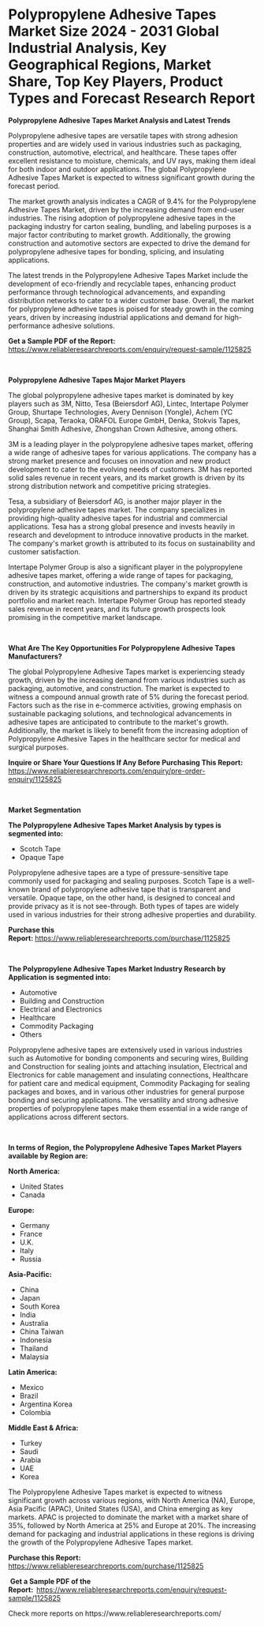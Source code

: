 <p><h1>Polypropylene Adhesive Tapes Market Size 2024 - 2031 Global Industrial Analysis, Key Geographical Regions, Market Share, Top Key Players, Product Types and Forecast Research Report</h1></p><p><strong>Polypropylene Adhesive Tapes Market Analysis and Latest Trends</strong></p>
<p><p>Polypropylene adhesive tapes are versatile tapes with strong adhesion properties and are widely used in various industries such as packaging, construction, automotive, electrical, and healthcare. These tapes offer excellent resistance to moisture, chemicals, and UV rays, making them ideal for both indoor and outdoor applications. The global Polypropylene Adhesive Tapes Market is expected to witness significant growth during the forecast period.</p><p>The market growth analysis indicates a CAGR of 9.4% for the Polypropylene Adhesive Tapes Market, driven by the increasing demand from end-user industries. The rising adoption of polypropylene adhesive tapes in the packaging industry for carton sealing, bundling, and labeling purposes is a major factor contributing to market growth. Additionally, the growing construction and automotive sectors are expected to drive the demand for polypropylene adhesive tapes for bonding, splicing, and insulating applications.</p><p>The latest trends in the Polypropylene Adhesive Tapes Market include the development of eco-friendly and recyclable tapes, enhancing product performance through technological advancements, and expanding distribution networks to cater to a wider customer base. Overall, the market for polypropylene adhesive tapes is poised for steady growth in the coming years, driven by increasing industrial applications and demand for high-performance adhesive solutions.</p></p>
<p><strong>Get a Sample PDF of the Report:&nbsp;</strong> <a href="https://www.reliableresearchreports.com/enquiry/request-sample/1125825">https://www.reliableresearchreports.com/enquiry/request-sample/1125825</a></p>
<p>&nbsp;</p>
<p><strong>Polypropylene Adhesive Tapes Major Market Players</strong></p>
<p><p>The global polypropylene adhesive tapes market is dominated by key players such as 3M, Nitto, Tesa (Beiersdorf AG), Lintec, Intertape Polymer Group, Shurtape Technologies, Avery Dennison (Yongle), Achem (YC Group), Scapa, Teraoka, ORAFOL Europe GmbH, Denka, Stokvis Tapes, Shanghai Smith Adhesive, Zhongshan Crown Adhesive, among others. </p><p>3M is a leading player in the polypropylene adhesive tapes market, offering a wide range of adhesive tapes for various applications. The company has a strong market presence and focuses on innovation and new product development to cater to the evolving needs of customers. 3M has reported solid sales revenue in recent years, and its market growth is driven by its strong distribution network and competitive pricing strategies.</p><p>Tesa, a subsidiary of Beiersdorf AG, is another major player in the polypropylene adhesive tapes market. The company specializes in providing high-quality adhesive tapes for industrial and commercial applications. Tesa has a strong global presence and invests heavily in research and development to introduce innovative products in the market. The company's market growth is attributed to its focus on sustainability and customer satisfaction.</p><p>Intertape Polymer Group is also a significant player in the polypropylene adhesive tapes market, offering a wide range of tapes for packaging, construction, and automotive industries. The company's market growth is driven by its strategic acquisitions and partnerships to expand its product portfolio and market reach. Intertape Polymer Group has reported steady sales revenue in recent years, and its future growth prospects look promising in the competitive market landscape.</p></p>
<p>&nbsp;</p>
<p><strong>What Are The Key Opportunities For Polypropylene Adhesive Tapes Manufacturers?</strong></p>
<p><p>The global Polypropylene Adhesive Tapes market is experiencing steady growth, driven by the increasing demand from various industries such as packaging, automotive, and construction. The market is expected to witness a compound annual growth rate of 5% during the forecast period. Factors such as the rise in e-commerce activities, growing emphasis on sustainable packaging solutions, and technological advancements in adhesive tapes are anticipated to contribute to the market's growth. Additionally, the market is likely to benefit from the increasing adoption of Polypropylene Adhesive Tapes in the healthcare sector for medical and surgical purposes.</p></p>
<p><strong>Inquire or Share Your Questions If Any Before Purchasing This Report:</strong> <a href="https://www.reliableresearchreports.com/enquiry/pre-order-enquiry/1125825">https://www.reliableresearchreports.com/enquiry/pre-order-enquiry/1125825</a></p>
<p>&nbsp;</p>
<p><strong>Market Segmentation</strong></p>
<p><strong>The Polypropylene Adhesive Tapes Market Analysis by types is segmented into:</strong></p>
<p><ul><li>Scotch Tape</li><li>Opaque Tape</li></ul></p>
<p><p>Polypropylene adhesive tapes are a type of pressure-sensitive tape commonly used for packaging and sealing purposes. Scotch Tape is a well-known brand of polypropylene adhesive tape that is transparent and versatile. Opaque tape, on the other hand, is designed to conceal and provide privacy as it is not see-through. Both types of tapes are widely used in various industries for their strong adhesive properties and durability.</p></p>
<p><strong>Purchase this Report:&nbsp;</strong><a href="https://www.reliableresearchreports.com/purchase/1125825">https://www.reliableresearchreports.com/purchase/1125825</a></p>
<p>&nbsp;</p>
<p><strong>The Polypropylene Adhesive Tapes Market Industry Research by Application is segmented into:</strong></p>
<p><ul><li>Automotive</li><li>Building and Construction</li><li>Electrical and Electronics</li><li>Healthcare</li><li>Commodity Packaging</li><li>Others</li></ul></p>
<p><p>Polypropylene adhesive tapes are extensively used in various industries such as Automotive for bonding components and securing wires, Building and Construction for sealing joints and attaching insulation, Electrical and Electronics for cable management and insulating connections, Healthcare for patient care and medical equipment, Commodity Packaging for sealing packages and boxes, and in various other industries for general purpose bonding and securing applications. The versatility and strong adhesive properties of polypropylene tapes make them essential in a wide range of applications across different sectors.</p></p>
<p>&nbsp;</p>
<p><strong>In terms of Region, the Polypropylene Adhesive Tapes Market Players available by Region are:</strong></p>
<p>
    <p> <strong> North America: </strong>
        <ul>
            <li>United States</li>
            <li>Canada</li>
        </ul>
        </p> 
    <p> <strong> Europe: </strong>
        <ul>
            <li>Germany</li>
            <li>France</li>
            <li>U.K.</li>
            <li>Italy</li>
            <li>Russia</li>
        </ul>
        </p> 
    <p> <strong> Asia-Pacific: </strong>
        <ul>
            <li>China</li>
            <li>Japan</li>
            <li>South Korea</li>
            <li>India</li>
            <li>Australia</li>
            <li>China Taiwan</li>
            <li>Indonesia</li>
            <li>Thailand</li>
            <li>Malaysia</li>
        </ul>
        </p> 
    <p> <strong> Latin America: </strong>
        <ul>
            <li>Mexico</li>
            <li>Brazil</li>
            <li>Argentina Korea</li>
            <li>Colombia</li>
        </ul>
        </p> 
    <p> <strong> Middle East & Africa: </strong>
        <ul>
            <li>Turkey</li>
            <li>Saudi</li>
            <li>Arabia</li>
            <li>UAE</li>
            <li>Korea</li>
        </ul>
    </p>
    </p>
<p><p>The Polypropylene Adhesive Tapes market is expected to witness significant growth across various regions, with North America (NA), Europe, Asia Pacific (APAC), United States (USA), and China emerging as key markets. APAC is projected to dominate the market with a market share of 35%, followed by North America at 25% and Europe at 20%. The increasing demand for packaging and industrial applications in these regions is driving the growth of the Polypropylene Adhesive Tapes market.</p></p>
<p><strong>Purchase this Report: </strong><a href="https://www.reliableresearchreports.com/purchase/1125825">https://www.reliableresearchreports.com/purchase/1125825</a></p>
<p>&nbsp;<strong>Get a Sample PDF of the Report:&nbsp;&nbsp;</strong><a href="https://www.reliableresearchreports.com/enquiry/request-sample/1125825">https://www.reliableresearchreports.com/enquiry/request-sample/1125825</a></p>
<p><strong></strong></p>
<p>Check more reports on https://www.reliableresearchreports.com/</p>
